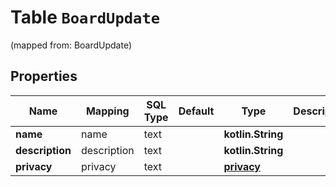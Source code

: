 
# Table `BoardUpdate`
(mapped from: BoardUpdate)

## Properties
Name | Mapping | SQL Type | Default | Type | Description | Notes
---- | ------- | -------- | ------- | ---- | ----------- | -----
**name** | name | text |  | **kotlin.String** |  |  [optional]
**description** | description | text |  | **kotlin.String** |  |  [optional]
**privacy** | privacy | text |  | [**privacy**](#Privacy) |  |  [optional]





